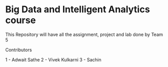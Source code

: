 # Big Data and Intelligent Analytics course

This Repository will have all the assignment, project and lab done by Team 5

Contributors 

1 - Adwait Sathe 
2 - Vivek Kulkarni 
3 - Sachin 
